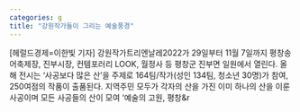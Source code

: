 ```yaml
---
categories: g
title: "강원작가들이 그리는 예술풍경"
---
```

[헤럴드경제=이한빛 기자] 강원작가트리엔날레2022가 29일부터 11월 7일까지 평창송어축제장, 진부시장, 컨템포러리 LOOK, 월정사 등 평창군 진부면 일원에서 열린다. 올해 전시는 &lsquo;사공보다 많은 산&rsquo;을 주제로 164팀/작가(성인 134팀, 청소년 30명)가 참여, 250여점의 작품이 출품된다. 지역주민 모두가 각자의 산을 가진 이미 하나의 산을 이룬 사공이며 모든 사공들의 산이 모여 &lsquo;예술의 고원, 평창&r